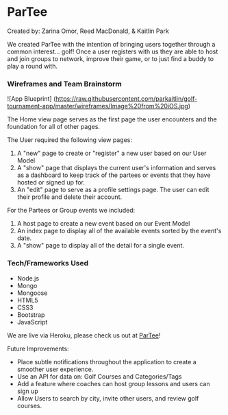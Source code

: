 
# ParTee
Created by: Zarina Omor, Reed MacDonald, & Kaitlin Park

We created ParTee with the intention of bringing users together through a common interest... golf! Once a user registers with us they are able to host and join groups to network, improve their game, or to just find a buddy to play a round with.

### Wireframes and Team Brainstorm
![App Blueprint]
(https://raw.githubusercontent.com/parkaitlin/golf-tournament-app/master/wireframes/Image%20from%20iOS.jpg)

The Home view page serves as the first page the user encounters and the foundation for all of other pages.

The User required the following view pages:
1. A "new" page to create or "register" a new user based on our User Model
2. A "show" page that displays the current user's information and serves as a dashboard to keep track of the partees or events that they have hosted or signed up for.
3. An "edit" page to serve as a profile settings page. The user can edit their profile and delete their account.

For the Partees or Group events we included:
1. A host page to create a new event based on our Event Model
2. An index page to display all of the available events sorted by the event's date.
3. A "show" page to display all of the detail for a single event.


### Tech/Frameworks Used
- Node.js
- Mongo
- Mongoose
- HTML5
- CSS3
- Bootstrap
- JavaScript

We are live via Heroku, please check us out at [ParTee](https://partee-rzk.herokuapp.com/home)!

Future Improvements:
- Place subtle notifications throughout the application to create a smoother user experience.
- Use an API for data on: Golf Courses and Categories/Tags
- Add a feature where coaches can host group lessons and users can sign up
- Allow Users to search by city, invite other users, and review golf courses.
